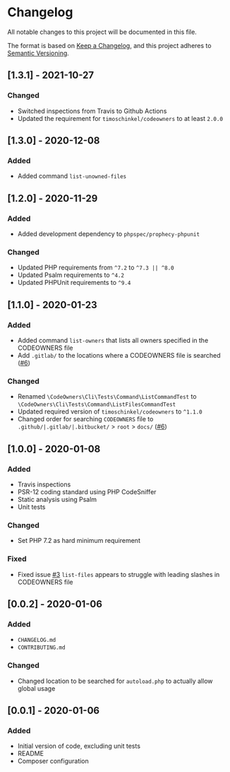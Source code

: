 # Changelog
All notable changes to this project will be documented in this file.

The format is based on [Keep a Changelog](https://keepachangelog.com/en/1.0.0/),
and this project adheres to [Semantic Versioning](https://semver.org/spec/v2.0.0.html).

## [1.3.1] - 2021-10-27
### Changed
- Switched inspections from Travis to Github Actions
- Updated the requirement for `timoschinkel/codeowners` to at least `2.0.0`

## [1.3.0] - 2020-12-08
### Added
- Added command `list-unowned-files`

## [1.2.0] - 2020-11-29
### Added
- Added development dependency to `phpspec/prophecy-phpunit`

### Changed
- Updated PHP requirements from `^7.2` to `^7.3 || ^8.0`
- Updated Psalm requirements to `^4.2`
- Updated PHPUnit requirements to `^9.4`

## [1.1.0] - 2020-01-23
### Added
- Added command `list-owners` that lists all owners specified in the CODEOWNERS file
- Add `.gitlab/` to the locations where a CODEOWNERS file is searched ([#6](https://github.com/timoschinkel/codeowners-cli/issues/6))

### Changed
- Renamed `\CodeOwners\Cli\Tests\Command\ListCommandTest` to `\CodeOwners\Cli\Tests\Command\ListFilesCommandTest`
- Updated required version of `timoschinkel/codeowners` to `^1.1.0`
- Changed order for searching `CODEOWNERS` file to `.github/|.gitlab/|.bitbucket/` > `root` > `docs/` ([#6](https://github.com/timoschinkel/codeowners-cli/issues/6))

## [1.0.0] - 2020-01-08
### Added
- Travis inspections
- PSR-12 coding standard using PHP CodeSniffer
- Static analysis using Psalm
- Unit tests

### Changed
- Set PHP 7.2 as hard minimum requirement

### Fixed
- Fixed issue [#3](https://github.com/timoschinkel/codeowners-cli/issues/3) `list-files` appears to struggle with leading slashes in CODEOWNERS file

## [0.0.2] - 2020-01-06
### Added
- `CHANGELOG.md`
- `CONTRIBUTING.md`

### Changed
- Changed location to be searched for `autoload.php` to actually allow global usage

## [0.0.1] - 2020-01-06
### Added
- Initial version of code, excluding unit tests
- README
- Composer configuration
